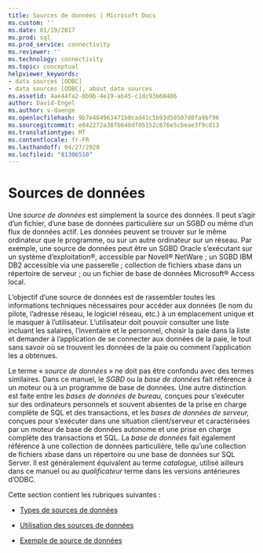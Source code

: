 ```yaml
---
title: Sources de données | Microsoft Docs
ms.custom: ''
ms.date: 01/19/2017
ms.prod: sql
ms.prod_service: connectivity
ms.reviewer: ''
ms.technology: connectivity
ms.topic: conceptual
helpviewer_keywords:
- data sources [ODBC]
- data sources [ODBC], about data sources
ms.assetid: 4ae44fa2-0b9b-4e19-ab45-c1dc93b68406
author: David-Engel
ms.author: v-daenge
ms.openlocfilehash: 9b7e464963471b0cad41c5b93d50507d0fa9bf96
ms.sourcegitcommit: e042272a38fb646df05152c676e5cbeae3f9cd13
ms.translationtype: MT
ms.contentlocale: fr-FR
ms.lasthandoff: 04/27/2020
ms.locfileid: "81306510"
---
```

# <a name="data-sources"></a>Sources de données
Une *source de données* est simplement la source des données. Il peut s’agir d’un fichier, d’une base de données particulière sur un SGBD ou même d’un flux de données actif. Les données peuvent se trouver sur le même ordinateur que le programme, ou sur un autre ordinateur sur un réseau. Par exemple, une source de données peut être un SGBD Oracle s’exécutant sur un système d’exploitation®, accessible par Novell® NetWare ; un SGBD IBM DB2 accessible via une passerelle ; collection de fichiers xbase dans un répertoire de serveur ; ou un fichier de base de données Microsoft® Access local.  
  
 L’objectif d’une source de données est de rassembler toutes les informations techniques nécessaires pour accéder aux données (le nom du pilote, l’adresse réseau, le logiciel réseau, etc.) à un emplacement unique et le masquer à l’utilisateur. L’utilisateur doit pouvoir consulter une liste incluant les salaires, l’inventaire et le personnel, choisir la paie dans la liste et demander à l’application de se connecter aux données de la paie, le tout sans savoir où se trouvent les données de la paie ou comment l’application les a obtenues.  
  
 Le terme « *source de données* » ne doit pas être confondu avec des termes similaires. Dans ce manuel, le *SGBD* ou la *base de données* fait référence à un moteur ou à un programme de base de données. Une autre distinction est faite entre les *bases de données de bureau,* conçues pour s’exécuter sur des ordinateurs personnels et souvent absentes de la prise en charge complète de SQL et des transactions, et les *bases de données de serveur,* conçues pour s’exécuter dans une situation client/serveur et caractérisées par un moteur de base de données autonome et une prise en charge complète des transactions et SQL. La *base de données* fait également référence à une collection de données particulière, telle qu’une collection de fichiers xbase dans un répertoire ou une base de données sur SQL Server. Il est généralement équivalent au terme *catalogue,* utilisé ailleurs dans ce manuel ou au *qualificateur* terme dans les versions antérieures d’ODBC.  
  
 Cette section contient les rubriques suivantes :  
  
-   [Types de sources de données](../../odbc/reference/types-of-data-sources.md)  
  
-   [Utilisation des sources de données](../../odbc/reference/using-data-sources.md)  
  
-   [Exemple de source de données](../../odbc/reference/data-source-example.md)
